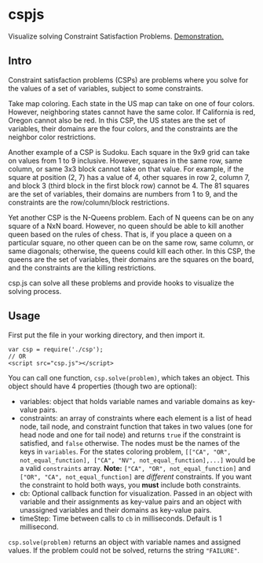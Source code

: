 cspjs
=====

Visualize solving Constraint Satisfaction Problems. [Demonstration.](http://prajitr.github.io/cspjs/)

Intro
-----

Constraint satisfaction problems (CSPs) are problems where you solve for the values of a set of variables, subject to some constraints.

Take map coloring. Each state in the US map can take on one of four colors. However, neighboring states cannot have the same color. If California is red, Oregon cannot also be red. In this CSP, the US states are the set of variables, their domains are the four colors, and the constraints are the neighbor color restrictions.

Another example of a CSP is Sudoku. Each square in the 9x9 grid can take on values from 1 to 9 inclusive. However, squares in the same row, same column, or same 3x3 block cannot take on that value. For example, if the square at position (2, 7) has a value of 4, other squares in row 2, column 7, and block 3 (third block in the first block row) cannot be 4. The 81 squares are the set of variables, their domains are numbers from 1 to 9, and the constraints are the row/column/block restrictions.

Yet another CSP is the N-Queens problem. Each of N queens can be on any square of a NxN board. However, no queen should be able to kill another queen based on the rules of chess. That is, if you place a queen on a particular square, no other queen can be on the same row, same column, or same diagonals; otherwise, the queens could kill each other. In this CSP, the queens are the set of variables, their domains are the squares on the board, and the constraints are the killing restrictions.

csp.js can solve all these problems and provide hooks to visualize the solving process.

Usage
-----

First put the file in your working directory, and then import it.

```
var csp = require('./csp');
// OR
<script src="csp.js"></script>
```

You can call one function, `csp.solve(problem)`, which takes an object. This object should have 4 properties (though two are optional):

* variables: object that holds variable names and variable domains as key-value pairs.
* constraints: an array of constraints where each element is a list of head node, tail node, and constraint function that takes in two values (one for head node and one for tail node) and returns `true` if the constraint is satisfied, and `false` otherwise. The nodes must be the names of the keys in `variables`. For the states coloring problem, `[["CA", "OR", not_equal_function], ["CA", "NV", not_equal_function],...]` would be a valid `constraints` array. **Note:** `["CA", "OR", not_equal_function]` and `["OR", "CA", not_equal_function]` are *different* constraints. If you want the constraint to hold both ways, you **must** include both constraints.
* cb: Optional callback function for visualization. Passed in an object with variable and their assignments as key-value pairs and an object with unassigned variables and their domains as key-value pairs. 
* timeStep: Time between calls to `cb` in milliseconds. Default is 1 millisecond.

`csp.solve(problem)` returns an object with variable names and assigned values. If the problem could not be solved, returns the string `"FAILURE"`.
